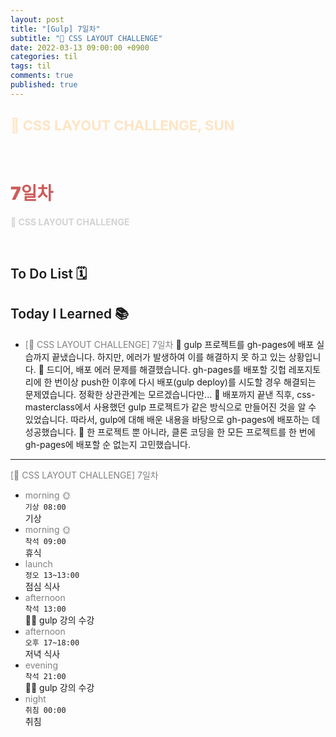 ```yaml
---
layout: post
title: "[Gulp] 7일차"
subtitle: "👑 CSS LAYOUT CHALLENGE"
date: 2022-03-13 09:00:00 +0900
categories: til
tags: til
comments: true
published: true
---
```


## <span style="color:Bisque;font-size: 22px">👑 CSS LAYOUT CHALLENGE, SUN</span>

<br />

# **<span style="font-weight:900;color:indianred">7일차</span>**

**<span style="color:lightgray">👑 CSS LAYOUT CHALLENGE</span>**

<br />

## <span style="font-weight:600">To Do List</span> 🗓

## <span style="font-weight:600">Today I Learned</span> 📚

- <span style="color:gray">[👑 CSS LAYOUT CHALLENGE] 7일차</span>
  👑 gulp 프로젝트를 gh-pages에 배포 실습까지 끝냈습니다. 하지만, 에러가 발생하여 이를 해결하지 못 하고 있는 상황입니다.
  💬 드디어, 배포 에러 문제를 해결했습니다. gh-pages를 배포할 깃헙 레포지토리에 한 번이상 push한 이후에 다시 배포(gulp deploy)를 시도할 경우 해결되는 문제였습니다. 정확한 상관관계는 모르겠습니다만...
  💬 배포까지 끝낸 직후, css-masterclass에서 사용했던 gulp 프로젝트가 같은 방식으로 만들어진 것을 알 수 있었습니다. 따라서, gulp에 대해 배운 내용을 바탕으로 gh-pages에 배포하는 데 성공했습니다.
  💬 한 프로젝트 뿐 아니라, 클론 코딩을 한 모든 프로젝트를 한 번에 gh-pages에 배포할 순 없는지 고민했습니다.
---

<span style="color:gray">[👑 CSS LAYOUT CHALLENGE] 7일차</span>

- <span style="color:gray">morning 🌞</span> <br>
  `기상 08:00` <br>
  기상
- <span style="color:gray">morning 🌞</span> <br>
  `착석 09:00` <br>
  휴식
- <span style="color:gray">launch</span> <br>
  `정오 13~13:00`<br>
  점심 식사
- <span style="color:gray">afternoon</span> <br>
  `착석 13:00`<br>
  ✍🏻 gulp 강의 수강
- <span style="color:gray">afternoon</span> <br>
  `오후 17~18:00`<br>
  저녁 식사
- <span style="color:gray">evening</span> <br>
  `착석 21:00`<br>
  ✍🏻 gulp 강의 수강
- <span style="color:gray">night</span> <br>
  `취침 00:00`<br>
  취침
